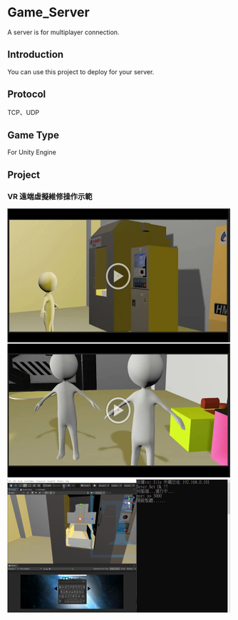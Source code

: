 # Game_Server
A server is for multiplayer connection.

## Introduction
You can use this project to deploy for your server.

## Protocol
TCP、UDP

## Game Type
For Unity Engine

## Project
### VR 遠端虛擬維修操作示範

<a href="https://youtu.be/CHicBLdTSgA">
<img src="https://github.com/Microfish31/Game_Server/blob/main/Photos/1.PNG"width="500" height="300">
</a>

<a href="https://youtu.be/JlvNt6Do9xk">
<img src="https://github.com/Microfish31/Game_Server/blob/main/Photos/2.PNG"width="500" height="300">
</a>

<a href="https://youtu.be/dNF8pBgpGFo">
<img src="https://github.com/Microfish31/Game_Server/blob/main/Photos/3.PNG"width="500" height="300">
</a>




